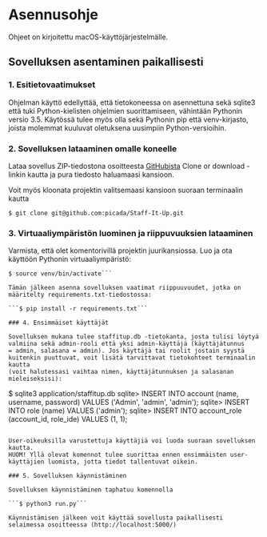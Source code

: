 # Asennusohje

Ohjeet on kirjoitettu macOS-käyttöjärjestelmälle.

## Sovelluksen asentaminen paikallisesti

### 1. Esitietovaatimukset

Ohjelman käyttö edellyttää, että tietokoneessa on asennettuna sekä sqlite3 että tuki Python-kielisten ohjelmien suorittamiseen, 
vähintään Pythonin versio 3.5. Käytössä tulee myös olla sekä Pythonin pip että venv-kirjasto, joista molemmat kuuluvat oletuksena uusimpiin
Python-versioihin.

### 2. Sovelluksen lataaminen omalle koneelle

Lataa sovellus ZIP-tiedostona osoitteesta [GitHubista](https://github.com/picada/Staff-It-Up) Clone or download -linkin kautta ja pura
tiedosto haluamaasi kansioon.

Voit myös kloonata projektin valitsemaasi kansioon suoraan terminaalin kautta

```$ git clone git@github.com:picada/Staff-It-Up.git```

### 3. Virtuaaliympäristön luominen ja riippuvuuksien lataaminen

Varmista, että olet komentorivillä projektin juurikansiossa. Luo ja ota käyttöön Pythonin virtuaaliympäristö:

```$ python3 -m venv venv
$ source venv/bin/activate```

Tämän jälkeen asenna sovelluksen vaatimat riippuuvuudet, jotka on määritelty requirements.txt-tiedostossa:

```$ pip install -r requirements.txt```

### 4. Ensimmäiset käyttäjät

Sovelluksen mukana tulee staffitup.db -tietokanta, josta tulisi löytyä valmiina sekä admin-rooli että yksi admin-käyttäjä (käyttäjätunnus 
= admin, salasana = admin). Jos käyttäjä tai roolit jostain syystä kuitenkin puuttuvat, voit lisätä tarvittavat tietokohteet terminaalin kautta
(voit halutessasi vaihtaa nimen, käyttäjätunnuksen ja salasanan mieleiseksisi):

```
$ sqlite3 application/staffitup.db 
sqlite> INSERT INTO account (name, username, password) VALUES ('Admin', 'admin', 'admin');
sqlite> INSERT INTO role (name) VALUES ('admin');
sqlite> INSERT INTO account_role (account_id, role_ide) VALUES (1, 1);
```

User-oikeuksilla varustettuja käyttäjiä voi luoda suoraan sovelluksen kautta. 
HUOM! Yllä olevat komennot tulee suorittaa ennen ensimmäisten user-käyttäjien luomista, jotta tiedot tallentuvat oikein.

### 5. Sovelluksen käynnistäminen

Sovelluksen käynnistäminen taphatuu komennolla

```$ python3 run.py```

Käynnistämisen jälkeen voit käyttää sovellusta paikallisesti selaimessa osoitteessa (http://localhost:5000/)
